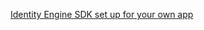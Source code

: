[Identity Engine SDK set up for your own app](/docs/guides/oie-embedded-common-download-setup-app/java/main/)
